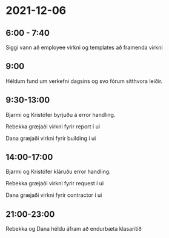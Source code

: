 # 2021-12-06
## 6:00 - 7:40
Siggi vann að employee virkni og templates að framenda virkni

## 9:00
Héldum fund um verkefni dagsins og svo fórum sitthvora leiðir.

## 9:30-13:00
Bjarmi og Kristófer byrjuðu á error handling.

Rebekka græjaði virkni fyrir report í ui

Dana græjaði virkni fyrir building í ui

## 14:00-17:00
Bjarmi og Kristófer kláruðu error handling.

Rebekka græjaði virkni fyrir request í ui


Dana græjaði virkni fyrir contractor í ui


## 21:00-23:00
Rebekka og Dana héldu áfram að endurbæta klasaritið
